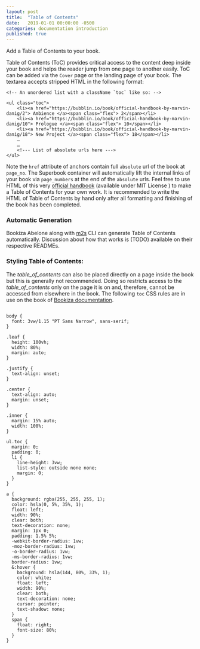 ```yaml
---
layout: post
title:  "Table of Contents"
date:   2019-01-01 00:00:00 -0500
categories: documentation introduction
published: true
---
```


Add a Table of Contents to your book.

Table of Contents (ToC) provides critical access to the content deep inside your book and helps the reader jump from one page to another easily. ToC can be added via the `Cover` page or the landing page of your book. The textarea accepts stripped HTML in the following format:



```
<!-- An unordered list with a className `toc` like so: -->

<ul class="toc">
    <li><a href="https://bubblin.io/book/official-handbook-by-marvin-danig/2"> Ambience </a><span class="flex"> 2</span></li>
    <li><a href="https://bubblin.io/book/official-handbook-by-marvin-danig/10"> Prologue </a><span class="flex"> 10</span></li>
    <li><a href="https://bubblin.io/book/official-handbook-by-marvin-danig/18"> New Project </a><span class="flex"> 18</span></li>
    …
    …
    <!--- List of absolute urls here --->
</ul>

```

Note the `href` attribute of anchors contain full `absolute` url of the book at `page_no`. The Superbook container will automatically lift the internal links of your book via `page_numbers` at the end of the `absolute` urls. Feel free to use HTML of this very [official handbook](https://github.com/bubblin/Official-Handbook/blob/master/extras/table_of_contents.html)  (available under MIT License ) to make a Table of Contents for your own work. It is recommended to write the HTML of Table of Contents by hand only after all formatting and finishing of the book has been completed.

### Automatic Generation

Bookiza Abelone along with [m2s](https://github.com/bookiza/m2s) CLI can generate Table of Contents automatically. Discussion about how that works is (TODO) available on their respective READMEs.

### Styling Table of Contents:

The _table_of_contents_ can also be placed directly on a page inside the book but this is generally not recommended. Doing so restricts access to the _table_of_contents_ only on the page it is on and, therefore, cannot be accessed from elsewhere in the book. The following `toc` CSS rules are in use on the book of [Bookiza documentation](https://bubblin.io/book/bookiza-documentation-by-marvin-danig/5).

```

body {
  font: 3vw/1.15 "PT Sans Narrow", sans-serif;
}

.leaf {
  height: 100vh;
  width: 80%;
  margin: auto;
}

.justify {
  text-align: unset;
}

.center {
  text-align: auto;
  margin: unset;
}

.inner {
  margin: 15% auto;
  width: 100%;
}

ul.toc {
  margin: 0;
  padding: 0;
  li {
    line-height: 3vw;
    list-style: outside none none;
    margin: 0;
  }
}

a {
  background: rgba(255, 255, 255, 1);
  color: hsla(0, 5%, 35%, 1);
  float: left;
  width: 90%;
  clear: both;
  text-decoration: none;
  margin: 1px 0;
  padding: 1.5% 5%;
  -webkit-border-radius: 1vw;
  -moz-border-radius: 1vw;
  -o-border-radius: 1vw;
  -ms-border-radius: 1vw;
  border-radius: 1vw;
  &:hover {
    background: hsla(144, 80%, 33%, 1);
    color: white;
    float: left;
    width: 90%;
    clear: both;
    text-decoration: none;
    cursor: pointer;
    text-shadow: none;
  }
  span {
    float: right;
    font-size: 80%;
  }
}

```

<br/>
<br/>